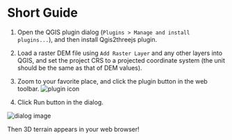 Short Guide
===========

1. Open the QGIS plugin dialog (```Plugins > Manage and install plugins...```), and then install Qgis2threejs plugin.

2. Load a raster DEM file using `Add Raster Layer` and any other layers into QGIS, and set the project CRS to a projected coordinate system (the unit should be the same as that of DEM values).

3. Zoom to your favorite place, and click the plugin button in the web toolbar. ![plugin icon](images/icon.png)

4. Click Run button in the dialog.

  ![dialog image](images/dialog.png)

Then 3D terrain appears in your web browser!
